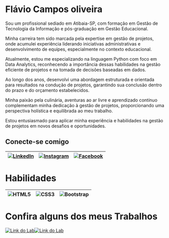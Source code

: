 
# Flávio Campos oliveira

Sou um profissional sediado em Atibaia-SP, com formação em Gestão de Tecnologia da Informação e pós-graduação em Gestão Educacional. 

Minha carreira tem sido marcada pela expertise em gestão de projetos, onde acumulei experiência liderando iniciativas administrativas e desenvolvimento de equipes, especialmente no contexto educacional. 

Atualmente, estou me especializando na linguagem Python com foco em Data Analytics, reconhecendo a importância dessas habilidades na gestão eficiente de projetos e na tomada de decisões baseadas em dados. 

Ao longo dos anos, desenvolvi uma abordagem estruturada e orientada para resultados na condução de projetos, garantindo sua conclusão dentro do prazo e do orçamento estabelecidos. 

Minha paixão pela culinária, aventuras ao ar livre e aprendizado contínuo complementam minha dedicação à gestão de projetos, proporcionando uma perspectiva holística e equilibrada ao meu trabalho. 

Estou entusiasmado para aplicar minha experiência e habilidades na gestão de projetos em novos desafios e oportunidades.
## Conecte-se comigo

[![LinkedIn](https://img.shields.io/badge/LinkedIn-0077B5?style=for-the-badge&logo=linkedin&logoColor=white)](https://www.linkedin.com/in/flaviocoliveira/)  | [![Instagram](https://img.shields.io/badge/-Instagram-%23E4405F?style=for-the-badge&logo=instagram&logoColor=white)](https://www.instagram.com/flavio.campos.oliveira/) | [![Facebook](https://img.shields.io/badge/Facebook-1877F2?style=for-the-badge&logo=facebook&logoColor=white)](https://www.facebook.com/flavio.camposoliveira/)
--- |--- | ---


# Habilidades

![HTML5](https://img.shields.io/badge/HTML5-E34F26?style=for-the-badge&logo=html5&logoColor=white) | ![CSS3](https://img.shields.io/badge/CSS3-1572B6?style=for-the-badge&logo=css3&logoColor=white) | ![Bootstrap](https://img.shields.io/badge/bootstrap-%238511FA.svg?style=for-the-badge&logo=bootstrap&logoColor=white)
--- | --- | ---

# Confira alguns dos meus Trabalhos

[![Link do Lab](https://img.shields.io/badge/▶-0F1C31?style=for-the-badge&logo=movie&logoColor=0F1C31)](https://smkdigital.com.br/)[![Link do Lab](https://img.shields.io/badge/Acesse%20meu%20site-4477ca?style=for-the-badge)](https://smkdigital.com.br/)
